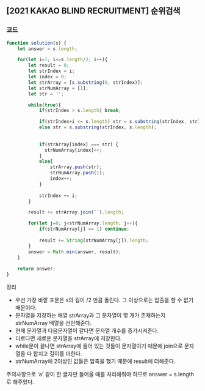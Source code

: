 

##  [2021 KAKAO BLIND RECRUITMENT]  순위검색

 

### 코드

```javascript
function solution(s) {
    let answer = s.length;

    for(let i=1; i<=s.length/2; i++){
        let result = 0;
        let strIndex = i;
        let index = 0;
        let strArray = [s.substring(0, strIndex)];
        let strNumArray = [1];
        let str = '';

        while(true){
            if(strIndex > s.length) break;

            if(strIndex+i <= s.length) str = s.substring(strIndex, strIndex+i);
            else str = s.substring(strIndex, s.length);
            
            
            if(strArray[index] === str) {
              strNumArray[index]++;
            }
            else{
                strArray.push(str);
                strNumArray.push(1);
                index++;
            }
            
            strIndex += i;
        }

        result += strArray.join('').length;

        for(let j=0; j<strNumArray.length; j++){
            if(strNumArray[j] == 1) continue;
            
            result += String(strNumArray[j]).length;
        }
        answer = Math.min(answer, result);
    }
    
    return answer;
}


```

정리

- 우선 가장 바깥 포문은 s의 길이 /2 만큼 돌린다. 그 이상으로는 압출을 할 수 없기 때문이다.
- 문자열을 저장하는 배열 strArray과 그 문자열이 몇 개가 존재하는지 strNumArray 배열을 선언해준다.
- 현재 문자열과 다음문자열이 같다면 문자열 개수를 증가시켜준다.
- 다르다면 새로운 문자열을 strArray에 저장한다.
- while문이 끝나면 strArray에 들어 있는 것들이 문자열이기 때문에 join으로 문자열을 다 합치고 길이를 더한다.
- strNumArray에 2이상인 값들은 압축을 했기 때문에 result에 더해준다.

주의사항으로 'a' 같이 한 글자만 들어올 때를 처리해줘야 하므로 answer = s.length로 해주었다.
